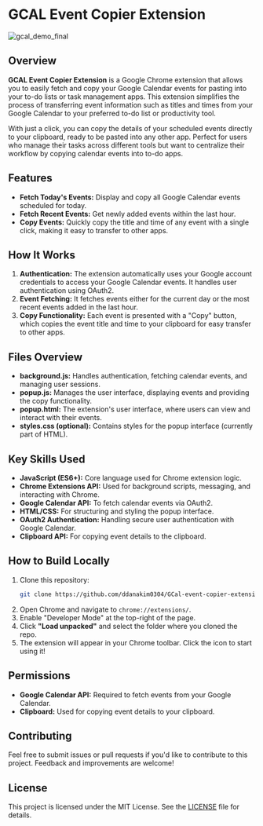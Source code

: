 # GCAL Event Copier Extension
![gcal_demo_final](https://github.com/user-attachments/assets/1bb5e82a-ce7d-4b6a-bb96-55122d5f5026)



## Overview
**GCAL Event Copier Extension** is a Google Chrome extension that allows you to easily fetch and copy your Google Calendar events for pasting into your to-do lists or task management apps. This extension simplifies the process of transferring event information such as titles and times from your Google Calendar to your preferred to-do list or productivity tool.

With just a click, you can copy the details of your scheduled events directly to your clipboard, ready to be pasted into any other app. Perfect for users who manage their tasks across different tools but want to centralize their workflow by copying calendar events into to-do apps.

## Features
- **Fetch Today's Events:** Display and copy all Google Calendar events scheduled for today.
- **Fetch Recent Events:** Get newly added events within the last hour.
- **Copy Events:** Quickly copy the title and time of any event with a single click, making it easy to transfer to other apps.

## How It Works
1. **Authentication:** The extension automatically uses your Google account credentials to access your Google Calendar events. It handles user authentication using OAuth2.
2. **Event Fetching:** It fetches events either for the current day or the most recent events added in the last hour.
3. **Copy Functionality:** Each event is presented with a "Copy" button, which copies the event title and time to your clipboard for easy transfer to other apps.

## Files Overview
- **background.js:** Handles authentication, fetching calendar events, and managing user sessions.
- **popup.js:** Manages the user interface, displaying events and providing the copy functionality.
- **popup.html:** The extension's user interface, where users can view and interact with their events.
- **styles.css (optional):** Contains styles for the popup interface (currently part of HTML).

## Key Skills Used
- **JavaScript (ES6+):** Core language used for Chrome extension logic.
- **Chrome Extensions API:** Used for background scripts, messaging, and interacting with Chrome.
- **Google Calendar API:** To fetch calendar events via OAuth2.
- **HTML/CSS:** For structuring and styling the popup interface.
- **OAuth2 Authentication:** Handling secure user authentication with Google Calendar.
- **Clipboard API:** For copying event details to the clipboard.

## How to Build Locally
1. Clone this repository:
    ```bash
    git clone https://github.com/ddanakim0304/GCal-event-copier-extension.git
    ```
2. Open Chrome and navigate to `chrome://extensions/`.
3. Enable "Developer Mode" at the top-right of the page.
4. Click **"Load unpacked"** and select the folder where you cloned the repo.
5. The extension will appear in your Chrome toolbar. Click the icon to start using it!

## Permissions
- **Google Calendar API:** Required to fetch events from your Google Calendar.
- **Clipboard:** Used for copying event details to your clipboard.

## Contributing
Feel free to submit issues or pull requests if you'd like to contribute to this project. Feedback and improvements are welcome!

## License
This project is licensed under the MIT License. See the [LICENSE](LICENSE) file for details.
